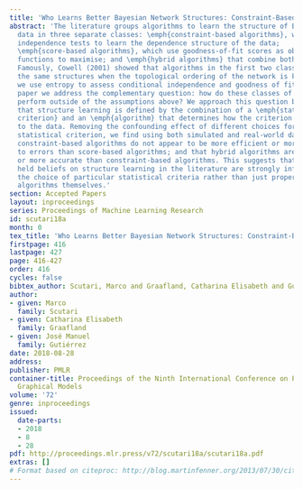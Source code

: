```yaml
---
title: 'Who Learns Better Bayesian Network Structures: Constraint-Based, Score-based or Hybrid Algorithms?'
abstract: 'The literature groups algorithms to learn the structure of Bayesian networks from 
  data in three separate classes: \emph{constraint-based algorithms}, which use conditional 
  independence tests to learn the dependence structure of the data;
  \emph{score-based algorithms}, which use goodness-of-fit scores as objective 
  functions to maximise; and \emph{hybrid algorithms} that combine both approaches. 
  Famously, Cowell (2001) showed that algorithms in the first two classes learn 
  the same structures when the topological ordering of the network is known and 
  we use entropy to assess conditional independence and goodness of fit. In this
  paper we address the complementary question: how do these classes of algorithms
  perform outside of the assumptions above? We approach this question by recognising
  that structure learning is defined by the combination of a \emph{statistical 
  criterion} and an \emph{algorithm} that determines how the criterion is applied 
  to the data. Removing the confounding effect of different choices for the 
  statistical criterion, we find using both simulated and real-world data that 
  constraint-based algorithms do not appear to be more efficient or more sensitive 
  to errors than score-based algorithms; and that hybrid algorithms are not faster 
  or more accurate than constraint-based algorithms. This suggests that commonly 
  held beliefs on structure learning in the literature are strongly influenced by 
  the choice of particular statistical criteria rather than just properties of the 
  algorithms themselves.'
section: Accepted Papers
layout: inproceedings
series: Proceedings of Machine Learning Research
id: scutari18a
month: 0
tex_title: 'Who Learns Better Bayesian Network Structures: Constraint-Based, Score-based or Hybrid Algorithms?'
firstpage: 416
lastpage: 427
page: 416-427
order: 416
cycles: false
bibtex_author: Scutari, Marco and Graafland, Catharina Elisabeth and Guti{\'e}rrez, Jos{\'e} Manuel
author:
- given: Marco
  family: Scutari
- given: Catharina Elisabeth
  family: Graafland
- given: José Manuel
  family: Gutiérrez
date: 2018-08-28
address: 
publisher: PMLR
container-title: Proceedings of the Ninth International Conference on Probabilistic
  Graphical Models
volume: '72'
genre: inproceedings
issued:
  date-parts:
  - 2018
  - 8
  - 28
pdf: http://proceedings.mlr.press/v72/scutari18a/scutari18a.pdf
extras: []
# Format based on citeproc: http://blog.martinfenner.org/2013/07/30/citeproc-yaml-for-bibliographies/
---
```

